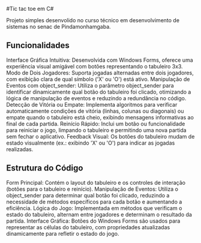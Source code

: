 
#Tic tac toe em C#

Projeto simples desenvolido no curso técnico em desenvolvimento de sistemas no senac de Pindamonhamgaba.



## Funcionalidades

Interface Gráfica Intuitiva: Desenvolvida com Windows Forms, oferece uma experiência visual amigável com botões representando o tabuleiro 3x3.
Modo de Dois Jogadores: Suporta jogadas alternadas entre dois jogadores, com exibição clara de qual símbolo ('X' ou 'O') está ativo.
Manipulação de Eventos com object_sender: Utiliza o parâmetro object_sender para identificar dinamicamente qual botão do tabuleiro foi clicado, otimizando a lógica de manipulação de eventos e reduzindo a redundância no código.
Detecção de Vitória ou Empate: Implementa algoritmos para verificar automaticamente condições de vitória (linhas, colunas ou diagonais) ou empate quando o tabuleiro está cheio, exibindo mensagens informativas ao final de cada partida.
Reinício Rápido: Inclui um botão ou funcionalidade para reiniciar o jogo, limpando o tabuleiro e permitindo uma nova partida sem fechar o aplicativo.
Feedback Visual: Os botões do tabuleiro mudam de estado visualmente (ex.: exibindo 'X' ou 'O') para indicar as jogadas realizadas.



## Estrutura do Código
Form Principal: Contém o layout do tabuleiro e os controles de interação (botões para o tabuleiro e reinício).
Manipulação de Eventos: Utiliza o object_sender para determinar qual botão foi clicado, reduzindo a necessidade de métodos específicos para cada botão e aumentando a eficiência.
Lógica do Jogo: Implementada em métodos que verificam o estado do tabuleiro, alternam entre jogadores e determinam o resultado da partida.
Interface Gráfica: Botões do Windows Forms são usados para representar as células do tabuleiro, com propriedades atualizadas dinamicamente para refletir o estado do jogo.